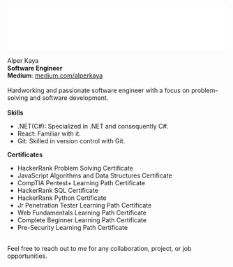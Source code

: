 <img height="100px" src="https://github.com/alperkaya0/alperkaya0/blob/main/svgtest.svg" alt="ğ">

Alper Kaya <br>
**Software Engineer** <br>
**Medium**: <a href="https://medium.com/@competeorbeforgotten">medium.com/alperkaya</a> <br>
<br>
Hardworking and passionate software engineer with a focus on problem-solving and software development.
<br><br>
**Skills**
- .NET(C#): Specialized in .NET and consequently C#.
- React: Familiar with it.
- Git: Skilled in version control with Git. 

**Certificates**
- HackerRank Problem Solving Certificate
- JavaScript Algorithms and Data Structures Certificate
- CompTIA Pentest+ Learning Path Certificate
- HackerRank SQL Certificate
- HackerRank Python Certificate
- Jr Penetration Tester Learning Path Certificate
- Web Fundamentals Learning Path Certificate
- Complete Beginner Learning Path Certificate
- Pre-Security Learning Path Certificate <br><br>

Feel free to reach out to me for any collaboration, project, or job opportunities.






<!--
**alperkaya0/alperkaya0** is a ✨ _special_ ✨ repository because its `README.md` (this file) appears on your GitHub profile.

Here are some ideas to get you started:

- 🔭 I’m currently working on ...
- 🌱 I’m currently learning ...
- 👯 I’m looking to collaborate on ...
- 🤔 I’m looking for help with ...
- 💬 Ask me about ...
- 📫 How to reach me: ...
- 😄 Pronouns: ...
- ⚡ Fun fact: ...
-->
